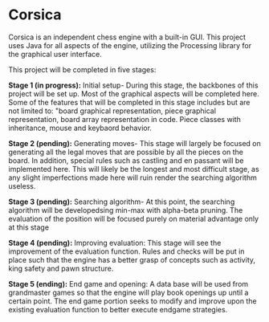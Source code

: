 # Corsica

Corsica is an independent chess engine with a built-in GUI. This project uses Java for all aspects of the engine, utilizing the Processing library for
the graphical user interface. 

This project will be completed in five stages:

<b>Stage 1 (in progress):</b> Initial setup- During this stage, the backbones of this project will be set up. Most of the graphical aspects will be completed here. Some of the features
         that will be completed in this stage includes but are not limited to: "board graphical representation, piece graphical representation, board array representation 
         in code. Piece classes with inheritance, mouse and keybaord behavior.
         
<b>Stage 2 (pending):</b> Generating moves- This stage will largely be focused on generating all the legal moves that are possible by all the pieces on the board. In addition, special rules
         such as castling and en passant will be implemented here. This will likely be the longest and most difficult stage, as any slight imperfections made here will ruin render
         the searching algorithm useless.
        
<b>Stage 3 (pending):</b> Searching algorithm- At this point, the searching algorithm will be developedsing min-max with alpha-beta pruning. The evaluation of the position will be focused purely
         on material advantage only at this stage
         
<b>Stage 4 (pending):</b> Improving evaluation: This stage will see the improvement of the evaluation function. Rules and checks will be put in place such that the engine has a better grasp 
         of concepts such as activity, king safety and pawn structure.
         
<b>Stage 5 (ending):</b> End game and opening: A data base will be used from grandmaster games so that the engine will play book openings up until a certain point. The end game portion seeks to 
         modify and improve upon the existing evaluation function to better execute endgame strategies.
         
         
